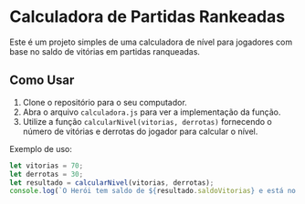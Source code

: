 # Calculadora de Partidas Rankeadas

Este é um projeto simples de uma calculadora de nível para jogadores com base no saldo de vitórias em partidas ranqueadas.

## Como Usar

1. Clone o repositório para o seu computador.
2. Abra o arquivo `calculadora.js` para ver a implementação da função.
3. Utilize a função `calcularNivel(vitorias, derrotas)` fornecendo o número de vitórias e derrotas do jogador para calcular o nível.

Exemplo de uso:

```javascript
let vitorias = 70;
let derrotas = 30;
let resultado = calcularNivel(vitorias, derrotas);
console.log(`O Herói tem saldo de ${resultado.saldoVitorias} e está no nível ${resultado.nivel}`);
